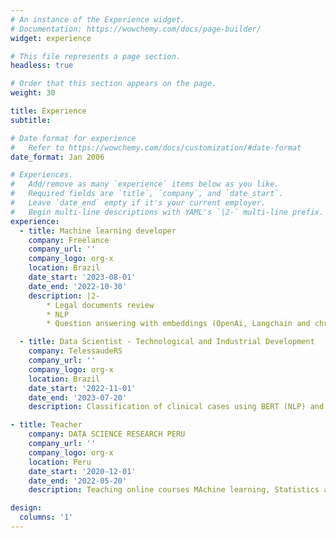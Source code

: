 ```yaml
---
# An instance of the Experience widget.
# Documentation: https://wowchemy.com/docs/page-builder/
widget: experience

# This file represents a page section.
headless: true

# Order that this section appears on the page.
weight: 30

title: Experience
subtitle:

# Date format for experience
#   Refer to https://wowchemy.com/docs/customization/#date-format
date_format: Jan 2006

# Experiences.
#   Add/remove as many `experience` items below as you like.
#   Required fields are `title`, `company`, and `date_start`.
#   Leave `date_end` empty if it's your current employer.
#   Begin multi-line descriptions with YAML's `|2-` multi-line prefix.
experience:
  - title: Machine learning developer
    company: Freelance
    company_url: ''
    company_logo: org-x
    location: Brazil
    date_start: '2023-08-01'
    date_end: '2022-10-30'
    description: |2-
        * Legal documents review
        * NLP
        * Question answering with embeddings (OpenAi, Langchain and chromaDB)

  - title: Data Scientist - Technological and Industrial Development
    company: TelessaudeRS
    company_url: ''
    company_logo: org-x
    location: Brazil
    date_start: '2022-11-01'
    date_end: '2023-07-20'
    description: Classification of clinical cases using BERT (NLP) and Data visualization.

- title: Teacher
    company: DATA SCIENCE RESEARCH PERU
    company_url: ''
    company_logo: org-x
    location: Peru
    date_start: '2020-12-01'
    date_end: '2022-05-20'
    description: Teaching online courses MAchine learning, Statistics and Python

design:
  columns: '1'
---
```

<!-- ---
# An instance of the Experience widget.
# Documentation: https://wowchemy.com/docs/page-builder/
widget: experience

# This file represents a page section.
headless: true

# Order that this section appears on the page.
weight: 20

title: Experience
subtitle:

# Date format for experience
#   Refer to https://wowchemy.com/docs/customization/#date-format
date_format: Jan 2006

# Experiences.
#   Add/remove as many `experience` items below as you like.
#   Required fields are `title`, `company`, and `date_start`.
#   Leave `date_end` empty if it's your current employer.
#   Begin multi-line descriptions with YAML's `|2-` multi-line prefix.
experience:
  - title: Machine Learning Developer
    company: Freelance
    #company_url: ''
    #company_logo: ''
    location: Brazil
    date_start: '2023-08-05'
    date_end:  '2023-10-10'
    description: |2-
              Legal documents review with GPT API:

              * Data analysis
              * Question answering with Embeddings
              * Text generation with GPT 3.5
  - title: Data Scientist - Technological and Industrial Development (B)
    company: TELESSAUDERS
    #company_url: ''
    #company_logo: ''
    location: Brazil
    date_start: '2022-11-05'
    date_end: '2023-07-20'
    description: |2-
              Development of Natural language Processing system (Classification of clinical cases):

              * Data visualization.
              * Data analysis.
              * Deep Transformer models for classification (BERT).
              * Measuring predictive uncertainty.
 - title: Teacher
    company: DATA SCIENCE RESEARCH PERU
    #company_url: ''
    #company_logo: ''
    location: Brazil
    date_start: '2020-12-08'
    date_end: '2022-05-15'
    description: |2-
              Teaching online courses:

              * Introduction to Python.
              * Introduction to Statistics.
              * Machine learning.
              * Mathematics for Machine Learning.
  - title: Teaching Assistant
    company: University of Sao Paulo
    #company_url: ''
    #company_logo: ''
    location: Brazil
    date_start: '2018-03-15'
    date_end: '2020-07-25'
    description: |2-
              Teaching Assistant on undergraduate courses:

              * Artificial Intelligence.
              * Programming Languages.
              * Introduction to Computer Science.
  - title: Trainee
    company: TATA CONSULTANCY SERVICES
    #company_url: ''
    #company_logo: ''
    location: Peru
    date_start: '2014-03-14'
    date_end: '2015-05-29'
    description: |2-
            Development and testing of bank systems:

            * Cobol
            * Visual

design:
  columns: '1'
--- -->

